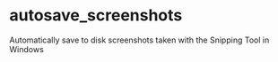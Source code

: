 # autosave_screenshots
Automatically save to disk screenshots taken with the Snipping Tool in Windows
